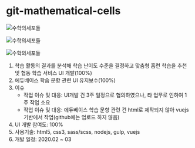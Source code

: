 # git-mathematical-cells

![수학의세포들](https://s3.us-west-2.amazonaws.com/secure.notion-static.com/0edcfb3a-f0e8-4b25-a175-5d9db4d46fd3/Untitled.png?X-Amz-Algorithm=AWS4-HMAC-SHA256&X-Amz-Content-Sha256=UNSIGNED-PAYLOAD&X-Amz-Credential=AKIAT73L2G45EIPT3X45%2F20220315%2Fus-west-2%2Fs3%2Faws4_request&X-Amz-Date=20220315T220709Z&X-Amz-Expires=86400&X-Amz-Signature=6060d1a14a70a5dc06accee885d669a68d4191957da69a0d75bc5ec4cf56a18e&X-Amz-SignedHeaders=host&response-content-disposition=filename%20%3D%22Untitled.png%22&x-id=GetObject)

![수학의세포들](https://s3.us-west-2.amazonaws.com/secure.notion-static.com/06e2eff5-3bd6-49ab-a42e-31bfa37d94b2/%EC%9D%B4%EB%AF%B8%EC%A7%80_007.png?X-Amz-Algorithm=AWS4-HMAC-SHA256&X-Amz-Content-Sha256=UNSIGNED-PAYLOAD&X-Amz-Credential=AKIAT73L2G45EIPT3X45%2F20220315%2Fus-west-2%2Fs3%2Faws4_request&X-Amz-Date=20220315T220737Z&X-Amz-Expires=86400&X-Amz-Signature=0a58862125ee580011c3b12d291e4f180409cfdb5b9355de8d0735394e8771f1&X-Amz-SignedHeaders=host&response-content-disposition=filename%20%3D%22%25EC%259D%25B4%25EB%25AF%25B8%25EC%25A7%2580%2520007.png%22&x-id=GetObject)

![수학의세포들](https://s3.us-west-2.amazonaws.com/secure.notion-static.com/bdfc995b-906d-4c1e-aebf-4043434f968b/%EC%9D%B4%EB%AF%B8%EC%A7%80_009.png?X-Amz-Algorithm=AWS4-HMAC-SHA256&X-Amz-Content-Sha256=UNSIGNED-PAYLOAD&X-Amz-Credential=AKIAT73L2G45EIPT3X45%2F20220315%2Fus-west-2%2Fs3%2Faws4_request&X-Amz-Date=20220315T220823Z&X-Amz-Expires=86400&X-Amz-Signature=d5aa2577d9e9e6b20f88bb0f640861c70ff47fc81feaf6c950694d3f5300d7b1&X-Amz-SignedHeaders=host&response-content-disposition=filename%20%3D%22%25EC%259D%25B4%25EB%25AF%25B8%25EC%25A7%2580%2520009.png%22&x-id=GetObject)

1. 학습 활동의 결과를 분석해 학습 난이도 수준을 결정하고 맞춤형 홈런 학습을 추천 및 협동 학습 서비스 UI 개발(100%)
2. 에듀베이스 학습 문항 관련 UI 유지보수(100%)
3. 이슈 
   - 작업 이슈 및 대응: UI개발 건 3주 일정으로 협의하였으나, 타 업무로 인하여 1주 작업 소요
   - 작업 이슈 및 대응: 에듀베이스 학습 문항 관련 건 html로 제작되지 않아 vuejs 기반에서 작업(github에는 업로드 하지 않음)
3. UI 개발 참여도:  100%
4. 사용기술: html5, css3, sass/scss, nodejs, gulp, vuejs
5. 개발 일정: 2020.02 ~ 03
